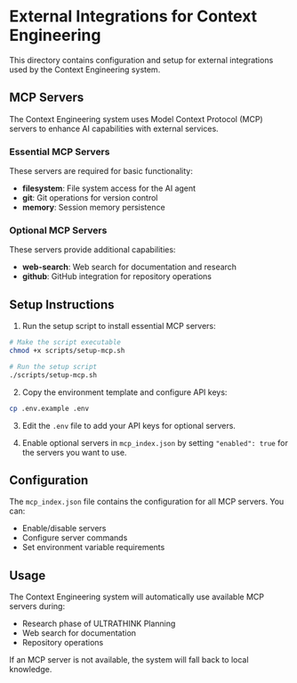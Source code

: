 # External Integrations for Context Engineering

This directory contains configuration and setup for external integrations used by the Context Engineering system.

## MCP Servers

The Context Engineering system uses Model Context Protocol (MCP) servers to enhance AI capabilities with external services.

### Essential MCP Servers

These servers are required for basic functionality:

- **filesystem**: File system access for the AI agent
- **git**: Git operations for version control
- **memory**: Session memory persistence

### Optional MCP Servers

These servers provide additional capabilities:

- **web-search**: Web search for documentation and research
- **github**: GitHub integration for repository operations

## Setup Instructions

1. Run the setup script to install essential MCP servers:

```bash
# Make the script executable
chmod +x scripts/setup-mcp.sh

# Run the setup script
./scripts/setup-mcp.sh
```

2. Copy the environment template and configure API keys:

```bash
cp .env.example .env
```

3. Edit the `.env` file to add your API keys for optional servers.

4. Enable optional servers in `mcp_index.json` by setting `"enabled": true` for the servers you want to use.

## Configuration

The `mcp_index.json` file contains the configuration for all MCP servers. You can:

- Enable/disable servers
- Configure server commands
- Set environment variable requirements

## Usage

The Context Engineering system will automatically use available MCP servers during:

- Research phase of ULTRATHINK Planning
- Web search for documentation
- Repository operations

If an MCP server is not available, the system will fall back to local knowledge.